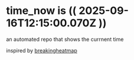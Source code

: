 # time_now is (( 2025-09-16T12:15:00.070Z ))

an automated repo that shows the currnent time

inspired by [breakingheatmap](https://github.com/breakingheatmap/breakingheatmap)
